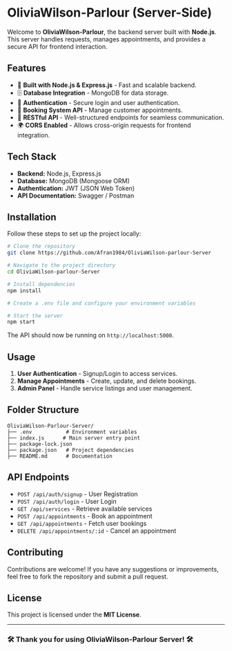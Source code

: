 # OliviaWilson-Parlour (Server-Side)

Welcome to **OliviaWilson-Parlour**, the backend server built with **Node.js**. This server handles requests, manages appointments, and provides a secure API for frontend interaction.

## Features

- 🚀 **Built with Node.js & Express.js** - Fast and scalable backend.
- 🗄️ **Database Integration** - MongoDB for data storage.
- 🔐 **Authentication** - Secure login and user authentication.
- 📅 **Booking System API** - Manage customer appointments.
- 📡 **RESTful API** - Well-structured endpoints for seamless communication.
- 🌍 **CORS Enabled** - Allows cross-origin requests for frontend integration.

## Tech Stack

- **Backend:** Node.js, Express.js
- **Database:** MongoDB (Mongoose ORM)
- **Authentication:** JWT (JSON Web Token)
- **API Documentation:** Swagger / Postman

## Installation

Follow these steps to set up the project locally:

```sh
# Clone the repository
git clone https://github.com/Afran1984/OliviaWilson-parlour-Server

# Navigate to the project directory
cd OliviaWilson-parlour-Server

# Install dependencies
npm install

# Create a .env file and configure your environment variables

# Start the server
npm start
```

The API should now be running on `http://localhost:5000`.

## Usage

1. **User Authentication** - Signup/Login to access services.
2. **Manage Appointments** - Create, update, and delete bookings.
3. **Admin Panel** - Handle service listings and user management.

## Folder Structure

```
OliviaWilson-Parlour-Server/
├── .env           # Environment variables
├── index.js      # Main server entry point
├── package-lock.json   
├── package.json   # Project dependencies
├── README.md      # Documentation
```

## API Endpoints

- `POST /api/auth/signup` - User Registration
- `POST /api/auth/login` - User Login
- `GET /api/services` - Retrieve available services
- `POST /api/appointments` - Book an appointment
- `GET /api/appointments` - Fetch user bookings
- `DELETE /api/appointments/:id` - Cancel an appointment

## Contributing

Contributions are welcome! If you have any suggestions or improvements, feel free to fork the repository and submit a pull request.

## License

This project is licensed under the **MIT License**.

---

### 🛠️ Thank you for using OliviaWilson-Parlour Server! 🛠️
